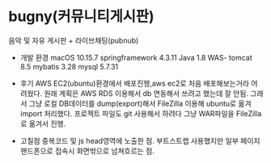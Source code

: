 # bugny(커뮤니티게시판)


음악 및 자유 게시판 + 라이브채팅(pubnub)

- 개발 환경
macOS 10.15.7
springframework 4.3.11
Java 1.8
WAS- tomcat 8.5
mybatis 3.28
mysql 5.7.31

- 후기
AWS EC2(ubuntu)환경에서 배포진행,aws ec2로 처음 배포해보는거라 어려웠다.
원래 계획은 AWS RDS 이용해서 db 연동해서 쓰려고 했는데 잘 안됨.
그래서 그냥 로컬 DB데이터를 dump(export)해서 FileZilla 이용해 ubuntu로 옮겨 import 처리했다.
프로젝트 파일도 git 사용해서 하려다 그냥 WAR파일을 FileZilla로 옮겨서 진행.

- 고칠점
중복코드 및 js head영역에 노출한 점.
부트스트랩 사용했지만 일부 페이지 핸드폰으로 접속시 화면밖으로 넘쳐흐르는 점.
